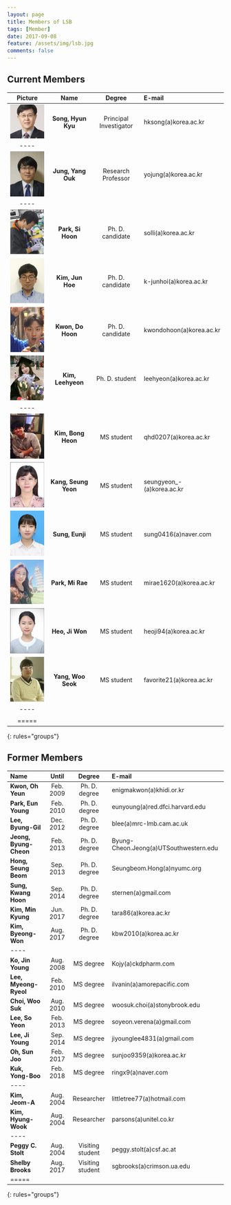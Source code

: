 ```yaml
---
layout: page
title: Members of LSB
tags: [Member]
date: 2017-09-08
feature: /assets/img/lsb.jpg
comments: false
---
```


## Current Members

| Picture | Name | Degree | E-mail |
|:--------:|:-------:|:--------:|:--------|
| ![ex_screenshot](/assets/img/prof.jpg) | __Song, Hyun Kyu__ | Principal Investigator | hksong(a)korea.ac.kr |
|----
| ![ex_screenshot](/assets/img/yoj.png) | __Jung, Yang Ouk__ | Research Professor | yojung(a)korea.ac.kr |
|----
| ![ex_screenshot](/assets/img/psh.jpg) | __Park, Si Hoon__ | Ph. D. candidate | solli(a)korea.ac.kr |
| ![ex_screenshot](/assets/img/kjh.jpg) | __Kim, Jun Hoe__ | Ph. D. candidate | k-junhoi(a)korea.ac.kr |
| ![ex_screenshot](/assets/img/kdh.jpg) | __Kwon, Do Hoon__ | Ph. D. candidate | kwondohoon(a)korea.ac.kr |
| ![ex_screenshot](/assets/img/klh.jpg) | __Kim, Leehyeon__ | Ph. D. student | leehyeon(a)korea.ac.kr |
|----
| ![ex_screenshot](/assets/img/kbh.jpg) | __Kim, Bong Heon__ | MS student | qhd0207(a)korea.ac.kr |
| ![ex_screenshot](/assets/img/ksy.jpg) | __Kang, Seung Yeon__ | MS student | seungyeon_-(a)korea.ac.kr |
| ![ex_screenshot](/assets/img/sej.png) | __Sung, Eunji__ | MS student | sung0416(a)naver.com |
| ![ex_screenshot](/assets/img/pmr.jpg) | __Park, Mi Rae__ | MS student |  mirae1620(a)korea.ac.kr |
| ![ex_screenshot](/assets/img/hjw.jpg) | __Heo, Ji Won__ | MS student | heoji94(a)korea.ac.kr |
| ![ex_screenshot](/assets/img/yws.jpg) | __Yang, Woo Seok__ | MS student | favorite21(a)korea.ac.kr |
|----
| |
|=====
{: rules="groups"}

## Former Members

| Name | Until | Degree | E-mail |
|:--------|:-------:|:--------:|:--------|
| __Kwon, Oh Yeun__ | Feb. 2009 | Ph. D. degree | enigmakwon(a)khidi.or.kr |
| __Park, Eun Young__ | Feb. 2010 | Ph. D. degree | eunyoung(a)red.dfci.harvard.edu |
| __Lee, Byung-Gil__ | Dec. 2012 | Ph. D. degree | blee(a)mrc-lmb.cam.ac.uk |
| __Jeong, Byung-Cheon__ | Feb. 2013 | Ph. D. degree | Byung-Cheon.Jeong(a)UTSouthwestern.edu |
| __Hong, Seung Beom__ | Sep. 2013 | Ph. D. degree | Seungbeom.Hong(a)nyumc.org |
| __Sung, Kwang Hoon__ | Sep. 2014 | Ph. D. degree | sternen(a)gmail.com |
| __Kim, Min Kyung__ | Jun. 2017 | Ph. D. degree | tara86(a)korea.ac.kr |
| __Kim, Byeong-Won__ | Aug. 2017 | Ph. D. degree | kbw2010(a)korea.ac.kr |
|----
| __Ko, Jin Young__ | Aug. 2008 | MS degree | Kojy(a)ckdpharm.com |
| __Lee, Myeong-Ryeol__ | Feb. 2010 | MS degree | ilvanin(a)amorepacific.com |
| __Choi, Woo Suk__ | Aug. 2010 | MS degree | woosuk.choi(a)stonybrook.edu |
| __Lee, So Yeon__ | Feb. 2013 | MS degree | soyeon.verena(a)gmail.com |
| __Lee, Ji Young__ | Sep. 2014 | MS degree | jiyounglee4831(a)gmail.com |
| __Oh, Sun Joo__ | Feb. 2017 | MS degree |  sunjoo9359(a)korea.ac.kr |
| __Kuk, Yong-Boo__ | Feb. 2018 | MS degree | ringx9(a)naver.com |
|----
| __Kim, Jeom-A__ | Aug. 2004 | Researcher | littletree77(a)hotmail.com |
| __Kim, Hyung-Wook__ | Aug. 2004 | Researcher | parsons(a)unitel.co.kr |
|----
| __Peggy C. Stolt__ | Aug. 2004 | Visiting student | peggy.stolt(a)csf.ac.at |
| __Shelby Brooks__ | Aug. 2017 | Visiting student | sgbrooks(a)crimson.ua.edu |
|=====
{: rules="groups"}
